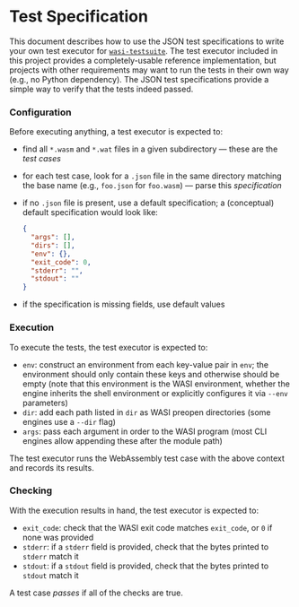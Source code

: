 # Test Specification

This document describes how to use the JSON test specifications to write your own test executor for
[`wasi-testsuite`](..). The test executor included in this project provides a completely-usable
reference implementation, but projects with other requirements may want to run the tests in their
own way (e.g., no Python dependency). The JSON test specifications provide a simple way to verify
that the tests indeed passed.

### Configuration

Before executing anything, a test executor is expected to:
- find all `*.wasm` and `*.wat` files in a given subdirectory &mdash; these are the _test cases_
- for each test case, look for a `.json` file in the same directory matching the base name (e.g.,
  `foo.json` for `foo.wasm`) &mdash; parse this _specification_
- if no `.json` file is present, use a default specification; a (conceptual) default specification
  would look like:

  ```json
  {
    "args": [],
    "dirs": [],
    "env": {},
    "exit_code": 0,
    "stderr": "",
    "stdout": ""
  }
  ```

- if the specification is missing fields, use default values

### Execution

To execute the tests, the test executor is expected to:
- `env`: construct an environment from each key-value pair in `env`; the environment should only
  contain these keys and otherwise should be empty (note that this environment is the WASI
  environment, whether the engine inherits the shell environment or explicitly configures it via
  `--env` parameters)
- `dir`: add each path listed in `dir` as WASI preopen directories (some engines use a `--dir`
  flag)
- `args`: pass each argument in order to the WASI program (most CLI engines allow appending these
  after the module path)

The test executor runs the WebAssembly test case with the above context and records its results.

### Checking

With the execution results in hand, the test executor is expected to:
- `exit_code`: check that the WASI exit code matches `exit_code`, or `0` if none was provided
- `stderr`: if a `stderr` field is provided, check that the bytes printed to `stderr` match it
- `stdout`: if a `stdout` field is provided, check that the bytes printed to `stdout` match it

A test case _passes_ if all of the checks are true.
